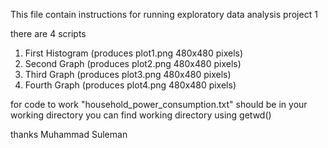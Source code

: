 This file contain instructions for running exploratory data analysis project 1

there are 4 scripts
1) First Histogram (produces plot1.png 480x480 pixels)
2) Second Graph (produces plot2.png 480x480 pixels)
3) Third Graph (produces plot3.png 480x480 pixels)
4) Fourth Graph (produces plot4.png 480x480 pixels)

for code to work "household_power_consumption.txt" should be in your working directory
you can find working directory using getwd()

thanks
Muhammad Suleman
